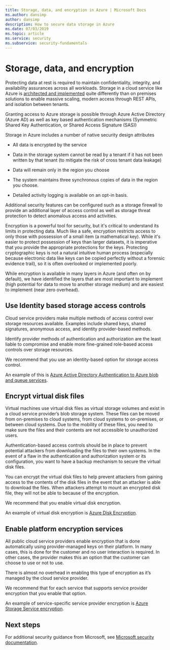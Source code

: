 ```yaml
---
title: Storage, data, and encryption in Azure | Microsoft Docs
ms.author: dansimp
author: dansimp
description: How to secure data storage in Azure 
ms.date: 07/03/2019
ms.topic: article
ms.service: security
ms.subservice: security-fundamentals
---
```


# Storage, data, and encryption


Protecting data at rest is required to maintain confidentiality, integrity, and
availability assurances across all workloads. Storage in a cloud service like
Azure is [architected and
implemented](https://azure.microsoft.com/blog/sosp-paper-windows-azure-storage-a-highly-available-cloud-storage-service-with-strong-consistency/)
quite differently than on premises solutions to enable massive scaling, modern
access through REST APIs, and isolation between tenants.

Granting access to Azure storage is possible through Azure Active Directory
(Azure AD) as well as key based authentication mechanisms (Symmetric Shared Key
Authentication, or Shared Access Signature (SAS))

Storage in Azure includes a number of native security design attributes

-   All data is encrypted by the service

-   Data in the storage system cannot be read by a tenant if it has not been
    written by that tenant (to mitigate the risk of cross tenant data leakage)

-   Data will remain only in the region you choose

-   The system maintains three synchronous copies of data in the region you choose.

-   Detailed activity logging is available on an opt-in basis.

Additional security features can be configured such as a storage firewall to
provide an additional layer of access control as well as storage threat
protection to detect anomalous access and activities.

Encryption is a powerful tool for security, but it's critical to understand its
limits in protecting data. Much like a safe, encryption restricts access to only
those with possession of a small item (a mathematical key). While it's easier to
protect possession of keys than larger datasets, it is imperative that you
provide the appropriate protections for the keys. Protecting cryptographic keys
is not a natural intuitive human process (especially because electronic data
like keys can be copied perfectly without a forensic evidence trail), so it is
often overlooked or implemented poorly.

While encryption is available in many layers in Azure (and often on by default),
we have identified the layers that are most important to implement (high
potential for data to move to another storage medium) and are easiest to
implement (near zero overhead).

## Use Identity based storage access controls

Cloud service providers make multiple methods of access control over storage
resources available. Examples include shared keys, shared signatures, anonymous
access, and identity provider-based methods.

Identify provider methods of authentication and authorization are the least
liable to compromise and enable more fine-grained role-based access controls
over storage resources.

We recommend that you use an identity-based option for storage access control.

An example of this is [Azure Active Directory Authentication to Azure blob and queue services](/rest/api/storageservices/authenticate-with-azure-active-directory).

## Encrypt virtual disk files

Virtual machines use virtual disk files as virtual storage volumes and exist in
a cloud service provider’s blob storage system. These files can be moved from
on-premises to cloud systems, from cloud systems to on-premises, or between
cloud systems. Due to the mobility of these files, you need to make sure the
files and their contents are not accessible to unauthorized users.

Authentication-based access controls should be in place to prevent potential
attackers from downloading the files to their own systems. In the event of a
flaw in the authentication and authorization system or its configuration, you
want to have a backup mechanism to secure the virtual disk files.

You can encrypt the virtual disk files to help prevent attackers from gaining
access to the contents of the disk files in the event that an attacker is able
to download the files. When attackers attempt to mount an encrypted disk file,
they will not be able to because of the encryption.

We recommend that you enable virtual disk encryption.

An example of virtual disk encryption is [Azure Disk Encryption](/azure/security/fundamentals/azure-disk-encryption-vms-vmss).

## Enable platform encryption services

All public cloud service providers enable encryption that is done automatically
using provider-managed keys on their platform. In many cases, this is done for
the customer and no user interaction is required. In other cases, the provider
makes this an option that the customer can choose to use or not to use.

There is almost no overhead in enabling this type of encryption as it’s managed
by the cloud service provider.

We recommend that for each service that supports service provider encryption
that you enable that option.

An example of service-specific service provider encryption is [Azure Storage Service encryption](/azure/storage/common/storage-service-encryption).

## Next steps
For additional security guidance from Microsoft, see [Microsoft security documentation](/security/).